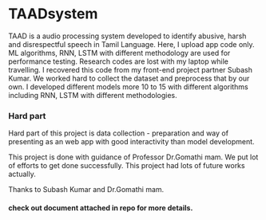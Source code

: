 # TAADsystem
TAAD is a audio processing system developed to identify abusive, harsh and disrespectful speech in Tamil Language. Here, I upload app code only. ML algorithms, RNN, LSTM with different methodology are used for performance testing.
Research codes are lost with my laptop while travelling. I recovered this code from my front-end project partner Subash Kumar. 
We worked hard to collect the dataset and preprocess that by our own. I developed different models more 10 to 15 with different algorithms including RNN, LSTM with different methodologies. 

### Hard part
Hard part of this project is data collection - preparation and way of presenting as an web app with good interactivity than model development.

This project is done with guidance of Professor Dr.Gomathi mam.
We put lot of efforts to get done successfully. This project had lots of future works actually.

Thanks to Subash Kumar and Dr.Gomathi mam.
#### check out document attached in repo for more details.


